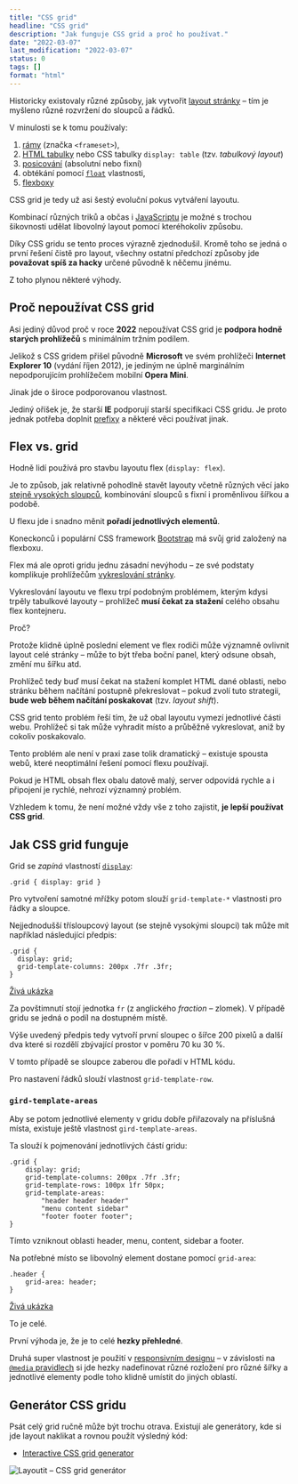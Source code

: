 ```yaml
---
title: "CSS grid"
headline: "CSS grid"
description: "Jak funguje CSS grid a proč ho používat."
date: "2022-03-07"
last_modification: "2022-03-07"
status: 0
tags: []
format: "html"
---
```


<p>Historicky existovaly různé způsoby, jak vytvořit <a href="/layout">layout stránky</a> – tím je myšleno různé rozvržení do sloupců a řádků.</p>

<p>V minulosti se k tomu používaly:</p>

<ol>
  <li><a href="/ramy#frameset">rámy</a> (značka <code>&lt;frameset></code>),</li>
  <li><a href="/html-tabulky">HTML tabulky</a> nebo CSS tabulky <code>display: table</code> (tzv. <i>tabulkový layout</i>)</li>
  <li><a href="/position">posicování</a> (absolutní nebo fixní)</li>
  <li>obtékání pomocí <a href="/float"><code>float</code></a> vlastnosti,</li>
  <li><a href="/flexbox">flexboxy</a></li>
</ol>

<p>CSS grid je tedy už asi šestý evoluční pokus vytváření layoutu.</p>

<p>Kombinací různých triků a občas i <a href="/js">JavaScriptu</a> je možné s trochou šikovnosti udělat libovolný layout pomocí kteréhokoliv způsobu.</p>

<p>Díky CSS gridu se tento proces výrazně zjednodušil. Kromě toho se jedná o první řešení čistě pro layout, všechny ostatní předchozí způsoby jde <b>považovat spíš za hacky</b> určené původně k něčemu jinému.</p>


<p>Z toho plynou některé výhody.</p>



<h2 id="nepouzivat">Proč nepoužívat CSS grid</h2>

<p>Asi jediný důvod proč v roce <b>2022</b> nepoužívat CSS grid je <b>podpora hodně starých prohlížečů</b> s minimálním tržním podílem.</p>

<p>Jelikož s CSS gridem přišel původně <b>Microsoft</b> ve svém prohlížeči <b>Internet Explorer 10</b> (vydání říjen 2012), je jediným ne úplně marginálním nepodporujícím prohlížečem mobilní <b>Opera Mini</b>.</p>





<p>Jinak jde o široce podporovanou vlastnost.</p>

<p>Jediný oříšek je, že starší <b>IE</b> podporují starší specifikaci CSS gridu. Je proto jednak potřeba doplnit <a href="/css-prefixy">prefixy</a> a některé věci používat jinak.</p>


<h2 id="flex">Flex vs. grid</h2>

<p>Hodně lidí používá pro stavbu layoutu flex (<code>display: flex</code>).</p>

<p>Je to způsob, jak relativně pohodlně stavět layouty včetně různých věcí jako <a href="/stejne-vysoke-sloupce">stejně vysokých sloupců</a>, kombinování sloupců s fixní i proměnlivou šířkou a podobě.</p>


<p>U flexu jde i snadno měnit <b>pořadí jednotlivých elementů</b>.</p>

<p>Koneckonců i populární CSS framework <a href="/bootstrap-rychlokurs">Bootstrap</a> má svůj grid založený na flexboxu.</p>


<p>Flex má ale oproti gridu jednu zásadní nevýhodu – ze své podstaty komplikuje prohlížečům <a href="/vykreslovani">vykreslování stránky</a>.</p>


<p>Vykreslování layoutu ve flexu trpí podobným problémem, kterým kdysi trpěly tabulkové layouty – prohlížeč <b>musí čekat za stažení</b> celého obsahu flex kontejneru.</p>


<p>Proč?</p>


<p>Protože klidně úplně poslední element ve flex rodiči může významně ovlivnit layout celé stránky – může to být třeba boční panel, který odsune obsah, změní mu šířku atd.</p>


<p>Prohlížeč tedy buď musí čekat na stažení komplet HTML dané oblasti, nebo stránku během načítání postupně překreslovat – pokud zvolí tuto strategii, <b>bude web během načítání poskakovat</b> (tzv. <i>layout shift</i>).</p>


<p>CSS grid tento problém řeší tím, že už obal layoutu vymezí jednotlivé části webu. Prohlížeč si tak může vyhradit místo a průběžně vykreslovat, aniž by cokoliv poskakovalo.</p>





<p>Tento problém ale není v praxi zase tolik dramatický – existuje spousta webů, které neoptimální řešení pomocí flexu používají.</p>

<p>Pokud je HTML obsah flex obalu datově malý, server odpovídá rychle a i připojení je rychlé, nehrozí významný problém.</p>


<p>Vzhledem k tomu, že není možné vždy vše z toho zajistit, <b>je lepší používat CSS grid</b>.</p>












<h2 id="jak">Jak CSS grid funguje</h2>

<p>Grid se <i>zapíná</i> vlastností <a href="/display"><code>display</code></a>:</p>

<pre><code>.grid { display: grid }</code></pre>

<p>Pro vytvoření samotné mřížky potom slouží <code>grid-template-*</code> vlastnosti pro řádky a sloupce.</p>


<p>Nejjednodušší třísloupcový layout (se stejně vysokými sloupci) tak může mít například následující předpis:</p>

<pre><code>.grid {
  display: grid;
  grid-template-columns: 200px .7fr .3fr;
}</code></pre>


<p><a href="http://kod.djpw.cz/npfd">Živá ukázka</a></p>












<p>Za povštimnutí stojí jednotka <code>fr</code> (z anglického <i lang="en">fraction</i> – zlomek). V případě gridu se jedná o podíl na dostupném místě.</p>

<p>Výše uvedený předpis tedy vytvoří první sloupec o šířce 200 pixelů a další dva které si rozdělí zbývající prostor v poměru 70 ku 30 %.</p>

<p>V tomto případě se sloupce zaberou dle pořadí v HTML kódu.</p>

<p>Pro nastavení řádků slouží vlastnost <code>grid-template-row</code>.</p>


<h3 id="gird-template-areas"><code>gird-template-areas</code></h3>

<p>Aby se potom jednotlivé elementy v gridu dobře přiřazovaly na příslušná místa, existuje ještě vlastnost <code>gird-template-areas</code>.</p>

<p>Ta slouží k pojmenování jednotlivých částí gridu:</p>

<pre><code>.grid {
    display: grid;
    grid-template-columns: 200px .7fr .3fr;
    grid-template-rows: 100px 1fr 50px;
    grid-template-areas: 
        "header header header"
        "menu content sidebar"
        "footer footer footer";
}</code></pre>














<p>Tímto vzniknout oblasti header, menu, content, sidebar a footer.</p>

<p>Na potřebné místo se libovolný element dostane pomocí <code>grid-area</code>:</p>

<pre><code>.header {
    grid-area: header;
}</code></pre>

<p><a href="http://kod.djpw.cz/spfd">Živá ukázka</a></p>





<p>To je celé.</p>

<p>První výhoda je, že je to celé <b>hezky přehledné</b>.</p>

<p>Druhá super vlastnost je použití v <a href="/responsive">responsivním designu</a> – v závislosti na <a href="/media"><code>@media</code> pravidlech</a> si jde hezky nadefinovat různé rozložení pro různé šířky a jednotlivé elementy podle toho klidně umístit do jiných oblastí.</p>


<h2 id="generator">Generátor CSS gridu</h2>

<p>Psát celý grid ručně může být trochu otrava. Existují ale generátory, kde si jde layout naklikat a rovnou použít výsledný kód:</p>

<div class="external-content">
  <ul>
    <li><a href="https://grid.layoutit.com">Interactive CSS grid generator</a></li>
  </ul>
</div>

<p><img src="/files/css-grid/layoutit-css-grid-generator.png" alt="Layoutit – CSS grid generátor" class="border"></p>
